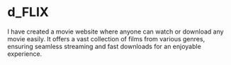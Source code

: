 # d_FLIX
I have created a movie website where anyone can watch or download any movie easily. It offers a vast collection of films from various genres, ensuring seamless streaming and fast downloads for an enjoyable experience.
